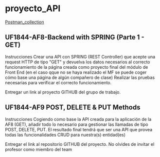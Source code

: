 ﻿# proyecto_API

[Postman_collection](Proyecto-Back-Front.postman_collection.json)

## UF1844-AF8-Backend with SPRING (Parte 1 - GET)

Instrucciones
Crear una API con SPRING (REST Controller) que acepte una request HTTP de tipo "GET" y devuelva los datos necesarios al correcto funcionamiento de la página creada como proyecto final del módulo de Front End (en el caso qque no se haya realizado el MF se puede coger cómo base una página de algún compañero de clase)
Realizar las pruebas necesarias para verificar el correcto funcionamiento.

Entregar un link al proyecto GITHUB del grupo de trabajo.

## UF1844-AF9 POST, DELETE & PUT Methods

Instrucciones
Cogiendo como base la API creada para la aplicación de la AF8 (GET), añadir todo lo necesario para gestionar las llamadas de tipo POST, DELETE, PUT.
El resultado final tendrá que ser una API que provea todas las funcionalidades CRUD para nuestra(s) entidad(es)

Entregar el link al repositorio GITHUB del proyecto.
No olvides de invitar el profesor como miembro del team